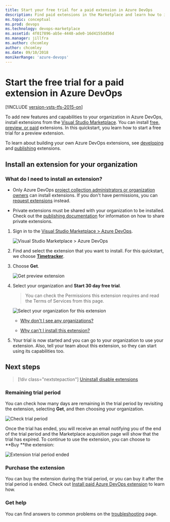 ```yaml
---
title: Start your free trial for a paid extension in Azure DevOps
description: Find paid extensions in the Marketplace and learn how to install them and start your free trial period. 
ms.topic: conceptual
ms.prod: devops
ms.technology: devops-marketplace
ms.assetid: 4f017896-ab5e-4448-ade0-16d4155dd56d 
ms.manager: jillfra
ms.author: chcomley
author: chcomley
ms.date: 09/10/2018
monikerRange: 'azure-devops'
---
```




# Start the free trial for a paid extension in Azure DevOps 

[!INCLUDE [version-vsts-tfs-2015-on](../boards/_shared/version-vsts-tfs-2015-on.md)]

To add new features and capabilities to your organization in Azure DevOps, install extensions from the [Visual Studio Marketplace](https://marketplace.visualstudio.com/azuredevops). You can install [free, preview, or paid](./faq-extensions.md#difference) extensions. In this quickstart, you learn how to start a free trial for a preview extension.

To learn about building your own Azure DevOps extensions, see [developing](https://aka.ms/vsoextensions) and [publishing](https://aka.ms/vsmarketplace-publish) extensions.

<a name="install-extension"></a>

## Install an extension for your organization

### What do I need to install an extension?

* Only Azure DevOps [project collection administrators or organization owners](faq-extensions.md#find-owner) can install extensions. If you don't have permissions, you can [request extensions](request-vsts-extension.md) instead.

* Private extensions must be shared with your organization to be installed. Check out the [publishing documentation](../extend/publish/overview.md#upload) for information on how to share private extensions.

1. Sign in to the [Visual Studio Marketplace > Azure DevOps](https://marketplace.visualstudio.com/azuredevops).

    ![Visual Studio Marketplace > Azure DevOps](../organizations/billing/_img/_shared/extensions-marketplace.png)

2.	Find and select the extension that you want to install. For this quickstart, we choose [**Timetracker**](https://marketplace.visualstudio.com/items?itemName=Berichthaus.TfsTimetracker).

3.	Choose **Get**.

	![Get preview extension](_img/get-vsts-extensions/get-preview-extension.png)

1.  Select your organization and **Start 30 day free trial**.

    > You can check the Permissions this extension requires and read the Terms of Services from this page.

	![Select your organization for this extension](_img/get-vsts-extensions/click-start-trial.png)

	*	[Why don't I see any organizations?](./faq-extensions.md#no-organizations) 

	*	[Why can't I install this extension?](./faq-extensions.md#no-permissions) 

2. Your trial is now started and you can go to your organization to use your extension. Also, tell your team about this extension, so they can start using its capabilities too.

## Next steps

> [!div class="nextstepaction"]
   > [Uninstall disable extensions](uninstall-disable-extensions.md)

### Remaining trial period

You can check how many days are remaining in the trial period by revisiting the extension, selecting **Get**, and then choosing your organization.

![Check trial period](_img/get-vsts-extensions/check-trial-period.png)

Once the trial has ended, you will receive an email notifying you of the end of the trial period and the Marketplace acquisition page will show that the trial has expired. To continue to use the extension, you can choose to **Buy **the extension:

![Extension trial period ended](_img/get-vsts-extensions/trial-expired.png)

### Purchase the extension
You can buy the extension during the trial period, or you can buy it after the trial period is ended. Check out [Install paid Azure DevOps extension](./install-paid-extension.md) to learn how.

### Get help
You can find answers to common problems on the [troubleshooting](faq-extensions.md) page.
